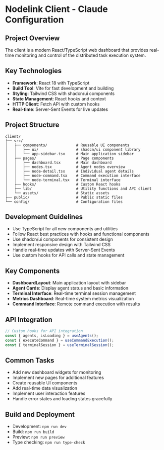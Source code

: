 # Nodelink Client - Claude Configuration

## Project Overview
The client is a modern React/TypeScript web dashboard that provides real-time monitoring and control of the distributed task execution system.

## Key Technologies
- **Framework**: React 18 with TypeScript
- **Build Tool**: Vite for fast development and building
- **Styling**: Tailwind CSS with shadcn/ui components
- **State Management**: React hooks and context
- **HTTP Client**: Fetch API with custom hooks
- **Real-time**: Server-Sent Events for live updates

## Project Structure
```
client/
├── src/
│   ├── components/             # Reusable UI components
│   │   ├── ui/                 # shadcn/ui component library
│   │   └── app-sidebar.tsx     # Main application sidebar
│   ├── pages/                  # Page components
│   │   ├── dashboard.tsx       # Main dashboard
│   │   ├── nodes.tsx           # Agent nodes overview
│   │   ├── node-detail.tsx     # Individual agent details
│   │   ├── node-command.tsx    # Command execution interface
│   │   └── node-terminal.tsx   # Terminal interface
│   ├── hooks/                  # Custom React hooks
│   ├── lib/                    # Utility functions and API client
│   └── assets/                 # Static assets
├── public/                     # Public static files
└── config/                     # Configuration files
```

## Development Guidelines
- Use TypeScript for all new components and utilities
- Follow React best practices with hooks and functional components
- Use shadcn/ui components for consistent design
- Implement responsive design with Tailwind CSS
- Handle real-time updates with Server-Sent Events
- Use custom hooks for API calls and state management

## Key Components
- **DashboardLayout**: Main application layout with sidebar
- **Agent Cards**: Display agent status and basic information
- **Terminal Interface**: Real-time terminal session management
- **Metrics Dashboard**: Real-time system metrics visualization
- **Command Interface**: Remote command execution with results

## API Integration
```typescript
// Custom hooks for API integration
const { agents, isLoading } = useAgents();
const { executeCommand } = useCommandExecution();
const { terminalSession } = useTerminalSession();
```

## Common Tasks
- Add new dashboard widgets for monitoring
- Implement new pages for additional features
- Create reusable UI components
- Add real-time data visualization
- Implement user interaction features
- Handle error states and loading states gracefully

## Build and Deployment
- Development: `npm run dev`
- Build: `npm run build`
- Preview: `npm run preview`
- Type checking: `npm run type-check`
